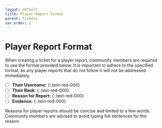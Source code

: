 ```yaml
---
layout: default
title: Player Report Format
parent: Tickets
nav_order: 1
---
```



# Player Report Format
When creating a ticket for a player report, community members are required to use the format provided below. It is important to adhere to the specified format, as any player reports that do not follow it will not be addressed immediately.


- [ ] **Their Username:**
{:.text-red-000}
- [ ] **Their Rank:**
{:.text-red-000}
- [ ] **Reason for Report:**
{:.text-red-000}
- [ ] **Evidence:**
{:.text-red-000}

Reasons for player reports should be concise and limited to a few words. Community members are advised to avoid typing full sentences for the reason.

